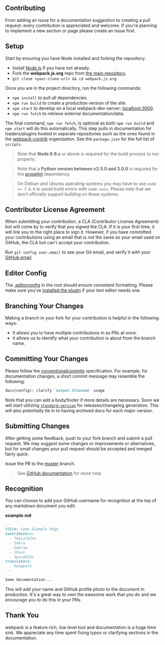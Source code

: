 Contributing
------------

From adding an issue for a documentation suggestion to creating a pull request: every
contribution is appreciated and welcome. If you're planning to implement a new section or
page please create an issue first.


## Setup

Start by ensuring you have Node installed and forking the repository:

- Install [Node.js][1] if you have not already.
- Fork the **webpack.js.org** repo from [the main repository][2].
- `git clone <your-clone-url> && cd webpack.js.org`

Once you are in the project directory, run the following commands:

- `npm install` to pull all dependencies.
- `npm run build` to create a production version of the site.
- `npm start` to develop on a local webpack-dev-server: [localhost:3000][3].
- `npm run fetch` to retrieve external documentation/data.

The final command, `npm run fetch`, is optional as both `npm run build` and `npm start`
will do this automatically. This step pulls in documentation for loaders/plugins hosted
in separate repositories such as the ones found in the [webpack-contrib][4] organization.
See the `package.json` for the full list of `scripts`.

> Note that __Node 6.9.x__ or above is required for the build process to run properly.

> Note that a __Python version between v2.5.0 and 3.0.0__ is required for the [proselint][12] dependency.

> On Debian and Ubuntu operating systems you may have to use `node >= 7.0.0` to avoid build errors with `node-sass`. Please note that we don't officially support building on these systems.


## Contributor License Agreement

When submitting your contribution, a CLA (Contributor License Agreement) bot will come by
to verify that you signed the CLA. If it is your first time, it will link you to the right
place to sign it. However, if you have committed your contributions using an email that is
not the same as your email used on GitHub, the CLA bot can't accept your contribution.

Run `git config user.email` to see your Git email, and verify it with your [GitHub email][5].


## Editor Config

The [.editorconfig][6] in the root should ensure consistent formatting. Please make sure
you've [installed the plugin][7] if your text editor needs one.


## Branching Your Changes

Making a branch in your fork for your contribution is helpful in the following ways:

- It allows you to have multiple contributions in as PRs at once.
- It allows us to identify what your contribution is about from the branch name.


## Committing Your Changes

Please follow the [conventionalcommits][10] specification. For example, for documentation
changes, a short commit message may resemble the following:

``` md
docs(config): clarify `output.filename` usage
```

Note that you can add a body/footer if more details are necessary. Soon we will
start utilizing [`standard-version`][11] for releases/changelog generation. This
will also potentially tie in to having archived docs for each major version.


## Submitting Changes

After getting some feedback, push to your fork branch and submit a pull request. We may
suggest some changes or improvements or alternatives, but for small changes your pull
request should be accepted and merged fairly quick.

Issue the PR to the [master][8] branch.

> See [GitHub documentation][9] for more help.


## Recognition

You can choose to add your GitHub username for recognition at the top of any markdown
document you edit:

__example.md__

```markdown
---
title: Some Example Page
contributors:
  - TheLarkInn
  - Sokra
  - bebraw
  - Jhnns
  - SpaceK33z
translators:
  - hangpark
---

Some documentation...
```

This will add your name and GitHub profile photo to the document in production. It's a
great way to own the awesome work that you do and we encourage you to do this in your PRs.


## Thank You

webpack is a feature rich, low level tool and documentation is a huge time sink. We appreciate
any time spent fixing typos or clarifying sections in the documentation.


[1]: https://nodejs.org/
[2]: https://github.com/webpack/webpack.js.org
[3]: http://localhost:3000/
[4]: https://github.com/webpack-contrib
[5]: https://github.com/settings/emails
[6]: https://github.com/webpack/webpack.js.org/blob/master/.editorconfig
[7]: http://editorconfig.org/#download
[8]: https://github.com/webpack/webpack.js.org/tree/master
[9]: https://help.github.com/articles/proposing-changes-to-your-work-with-pull-requests/
[10]: http://conventionalcommits.org/
[11]: https://github.com/conventional-changelog/standard-version
[12]: https://github.com/amperser/proselint
